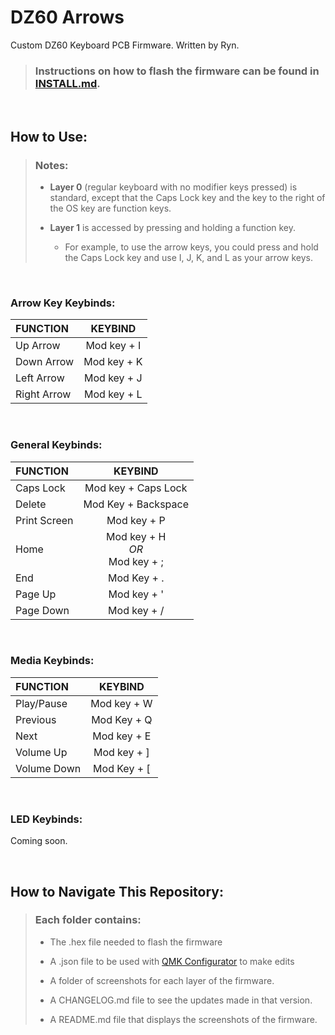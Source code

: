 # DZ60 Arrows

Custom DZ60 Keyboard PCB Firmware. Written by Ryn.

> ### Instructions on how to flash the firmware can be found in [INSTALL.md](INSTALL.md).


<br>


## How to Use:

> ### Notes:
> - **Layer 0** (regular keyboard with no modifier keys pressed) is standard, except that the Caps Lock key and the key to the right of the OS key are function keys.
> 
> 
> - **Layer 1** is accessed by pressing and holding a function key.
>   - For example, to use the arrow keys, you could press and hold the Caps Lock key and use I, J, K, and L as your arrow keys.

<br>


### Arrow Key Keybinds:
| **FUNCTION** | **KEYBIND** | 
|:-------------|:-----------:|
| Up Arrow     | Mod key + I |  
| Down Arrow   | Mod key + K |  
| Left Arrow   | Mod key + J |
| Right Arrow  | Mod key + L |


<br>

### General Keybinds:
| **FUNCTION** |             **KEYBIND**             | 
|:-------------|:-----------------------------------:|
| Caps Lock    |         Mod key + Caps Lock         |  
| Delete       |         Mod Key + Backspace         |
| Print Screen |             Mod key + P             |
| Home         | Mod key + H <br>*OR*<br>Mod key + ; |  
| End          |             Mod Key + .             |
| Page Up      |             Mod key + '             |
| Page Down    |             Mod key + /             |

<br>

### Media Keybinds:
| **FUNCTION** | **KEYBIND** | 
|:-------------|:-----------:|
| Play/Pause   | Mod key + W |  
| Previous     | Mod Key + Q |
| Next         | Mod key + E |
| Volume Up    | Mod key + ] |  
| Volume Down  | Mod Key + [ |


<br>

### LED Keybinds:
Coming soon.


<br>


## How to Navigate This Repository:

> ### Each folder contains:
> - The .hex file needed to flash the firmware
>
>
> - A .json file to be used with [QMK Configurator](https://config.qmk.fm/#/dz60/LAYOUT_60_ansi) to make edits
>
>
> - A folder of screenshots for each layer of the firmware.
>
>
> - A CHANGELOG.md file to see the updates made in that version.
>
>
> - A README.md file that displays the screenshots of the firmware.